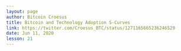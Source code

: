 ```yaml
---
layout: page
author: Bitcoin Croesus
title: Bitcoin and Technology Adoption S-Curves
link: https://twitter.com/Croesus_BTC/status/1271165665236246529
date: Jun 11, 2020
lesson: 21
---
```

